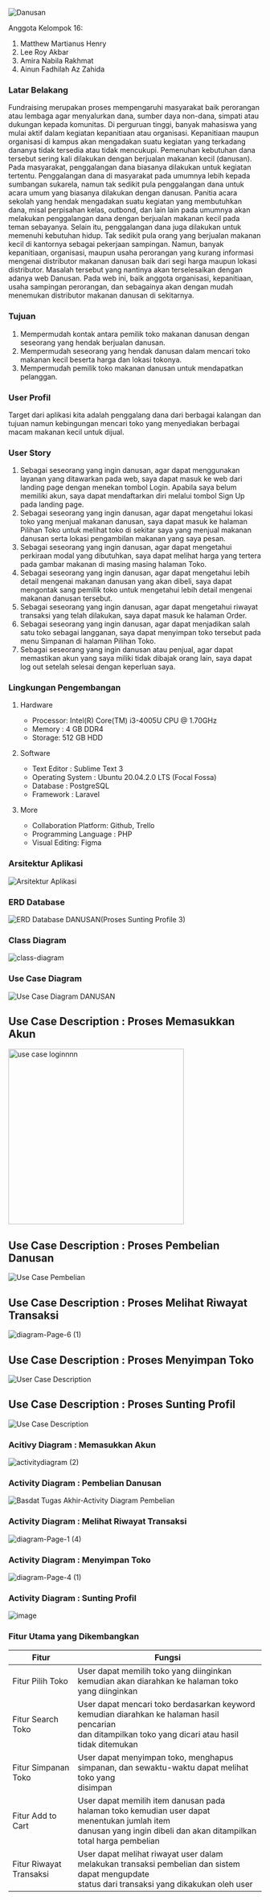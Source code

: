![Danusan](https://user-images.githubusercontent.com/79049671/120742295-d0f0cf00-c520-11eb-92e5-3f50aad9ddd9.png)


Anggota Kelompok 16:
1. Matthew Martianus Henry
2. Lee Roy Akbar
3. Amira Nabila Rakhmat
4. Ainun Fadhilah Az Zahida

### Latar Belakang

   Fundraising merupakan proses mempengaruhi masyarakat baik perorangan atau lembaga agar menyalurkan dana, sumber daya non-dana, simpati atau dukungan kepada komunitas. Di perguruan tinggi, banyak mahasiswa yang mulai aktif dalam kegiatan kepanitiaan atau organisasi. Kepanitiaan maupun organisasi di kampus akan mengadakan suatu kegiatan yang terkadang dananya tidak tersedia atau tidak mencukupi. Pemenuhan kebutuhan dana tersebut sering kali dilakukan dengan berjualan makanan kecil (danusan).    
    Pada masyarakat, penggalangan dana biasanya dilakukan untuk kegiatan tertentu. Penggalangan dana di masyarakat pada umumnya lebih kepada sumbangan sukarela, namun tak sedikit pula penggalangan dana untuk acara umum yang biasanya dilakukan dengan danusan. Panitia acara sekolah yang hendak mengadakan suatu kegiatan yang membutuhkan dana, misal perpisahan kelas, outbond, dan lain lain pada umumnya akan melakukan penggalangan dana dengan berjualan makanan kecil pada teman sebayanya. Selain itu, penggalangan dana juga dilakukan untuk memenuhi kebutuhan hidup. Tak sedikit pula orang yang berjualan makanan kecil di kantornya sebagai pekerjaan sampingan.
    Namun, banyak kepanitiaan, organisasi, maupun usaha perorangan yang kurang informasi mengenai distributor makanan danusan baik dari segi harga maupun lokasi distributor. Masalah tersebut yang nantinya akan terselesaikan dengan adanya web Danusan. Pada web ini, baik anggota organisasi, kepanitiaan, usaha sampingan perorangan, dan sebagainya akan dengan mudah menemukan distributor makanan danusan di sekitarnya. 

### Tujuan

1. Mempermudah kontak antara pemilik toko makanan danusan dengan seseorang yang hendak berjualan danusan.
2. Mempermudah seseorang yang hendak danusan dalam mencari toko makanan kecil beserta harga dan lokasi tokonya.
3. Mempermudah pemilik toko makanan danusan untuk mendapatkan pelanggan.

### User Profil
Target dari aplikasi kita adalah penggalang dana dari berbagai kalangan dan tujuan namun kebingungan mencari toko yang menyediakan berbagai macam makanan kecil untuk dijual. 

### User Story
1. Sebagai seseorang yang ingin danusan, agar dapat menggunakan layanan yang ditawarkan pada web, saya dapat masuk ke web dari landing page dengan menekan tombol Login. Apabila saya belum memiliki akun, saya dapat mendaftarkan diri melalui tombol Sign Up pada landing page. 
2. Sebagai seseorang yang ingin danusan, agar dapat mengetahui lokasi toko yang menjual makanan danusan, saya dapat masuk ke halaman Pilihan Toko untuk melihat toko di sekitar saya yang menjual makanan danusan serta lokasi pengambilan makanan yang saya pesan.
3. Sebagai seseorang yang ingin danusan, agar dapat mengetahui perkiraan modal yang dibutuhkan, saya dapat melihat harga yang tertera pada gambar makanan di masing masing halaman Toko. 
4. Sebagai seseorang yang ingin danusan, agar dapat mengetahui lebih detail mengenai makanan danusan yang akan dibeli, saya dapat mengontak sang pemilik toko untuk mengetahui lebih detail mengenai makanan danusan tersebut.
5. Sebagai seseorang yang ingin danusan, agar dapat mengetahui riwayat transaksi yang telah dilakukan, saya dapat masuk ke halaman Order. 
6. Sebagai seseorang yang ingin danusan, agar dapat menjadikan salah satu toko sebagai langganan, saya dapat menyimpan toko tersebut pada menu Simpanan di halaman Pilihan Toko. 
7. Sebagai seseorang yang ingin danusan atau penjual, agar dapat memastikan akun yang saya miliki tidak dibajak orang lain, saya dapat log out setelah selesai dengan keperluan saya. 

### Lingkungan Pengembangan
1. Hardware
    - Processor: Intel(R) Core(TM) i3-4005U CPU @ 1.70GHz
    - Memory : 4 GB DDR4
    - Storage: 512 GB HDD

2. Software
    - Text Editor : Sublime Text 3 
    - Operating System : Ubuntu 20.04.2.0 LTS (Focal Fossa)
    - Database : PostgreSQL
    - Framework : Laravel

3. More
    - Collaboration Platform: Github, Trello
    - Programming Language : PHP
    - Visual Editing: Figma

### Arsitektur Aplikasi
![Arsitektur Aplikasi](https://user-images.githubusercontent.com/63547189/121708574-e9a14c00-cb01-11eb-98a4-9fdbedcd9c9d.png)


### ERD Database
![ERD Database DANUSAN(![Proses Sunting Profile](https://user-images.githubusercontent.com/63547189/121525905-12064900-ca23-11eb-8c70-8d451e5a8217.png)
3)](https://user-images.githubusercontent.com/79049671/120925572-559b4300-c703-11eb-9356-f595816bdc15.png)

### Class Diagram
![class-diagram](https://user-images.githubusercontent.com/79038435/121805239-93a0e580-cc74-11eb-9243-cdb5390b679b.png)

### Use Case Diagram
![Use Case Diagram DANUSAN](https://user-images.githubusercontent.com/63547189/121763744-98787300-cb68-11eb-931d-3bc12133e4fa.png)

## Use Case Description : Proses Memasukkan Akun
<img width="349" alt="use case loginnnn" src="https://user-images.githubusercontent.com/79049671/121843641-dc0be200-cd0c-11eb-9901-8ff209ac54be.png">

## Use Case Description : Proses Pembelian Danusan
![Use Case Pembelian](https://user-images.githubusercontent.com/79038435/121777734-d5bb2000-cbbd-11eb-80aa-79ffa095fc93.png)

## Use Case Description : Proses Melihat Riwayat Transaksi
![diagram-Page-6 (1)](https://user-images.githubusercontent.com/71091549/121614343-a6ef5d80-ca88-11eb-9aae-386c4ef5b7d2.png)

## Use Case Description : Proses Menyimpan Toko
![User Case Description](https://user-images.githubusercontent.com/71091549/121340682-10b51d80-c94a-11eb-96cc-10580bbd0511.png)

## Use Case Description : Proses Sunting Profil
![Use Case Description](https://user-images.githubusercontent.com/63547189/121527487-a8873a00-ca24-11eb-940c-9cf4b1c5ae2a.png)



### Acitivy Diagram : Memasukkan Akun
![activitydiagram (2)](https://user-images.githubusercontent.com/79049671/121781416-cbede880-cbce-11eb-91bf-1a43d6f78952.png)

### Activity Diagram : Pembelian Danusan
![Basdat Tugas Akhir-Activity Diagram Pembelian](https://user-images.githubusercontent.com/79038435/121195507-dd1aba80-c899-11eb-9dfe-831d9a2850f1.png)

### Activity Diagram : Melihat Riwayat Transaksi
![diagram-Page-1 (4)](https://user-images.githubusercontent.com/71091549/120912407-05978e80-c6b9-11eb-9b3f-559631aaadb3.png)

### Activity Diagram : Menyimpan Toko
![diagram-Page-4 (1)](https://user-images.githubusercontent.com/71091549/120912606-da15a380-c6ba-11eb-820b-e6b79ed3217d.png)

### Activity Diagram : Sunting Profil
![image](https://user-images.githubusercontent.com/63547189/121526163-5691e480-ca23-11eb-96a7-865f3d456792.png)

### Fitur Utama yang Dikembangkan
| Fitur                  | Fungsi                                                                                          |
| ---------------------- | ----------------------------------------------------------------------------------------------  |
| Fitur Pilih Toko       | User dapat memilih toko yang diinginkan kemudian akan diarahkan ke halaman toko yang diinginkan |                             
| Fitur Search Toko      | User dapat mencari toko berdasarkan keyword kemudian diarahkan ke halaman hasil pencarian<br>dan ditampilkan toko yang dicari atau hasil tidak ditemukan |     
| Fitur Simpanan Toko    | User dapat menyimpan toko, menghapus simpanan, dan sewaktu-waktu dapat melihat toko yang<br>disimpan |
| Fitur Add to Cart      | User dapat memilih item danusan pada halaman toko kemudian user dapat menentukan jumlah item<br>danusan yang ingin dibeli dan akan ditampilkan total harga pembelian |                
| Fitur Riwayat Transaksi| User dapat melihat riwayat user dalam melakukan transaksi pembelian dan sistem dapat mengupdate<br>status dari transaksi yang dikakukan oleh user |                                       
                                                                                               
